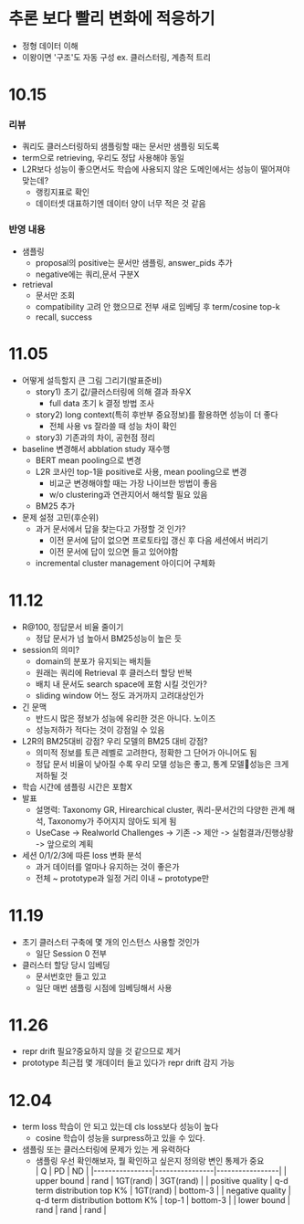 # 추론 보다 빨리 변화에 적응하기
- 정형 데이터 이해
- 이왕이면 '구조'도 자동 구성 ex. 클러스터링, 계층적 트리

# 10.15 
### 리뷰
- 쿼리도 클러스터링하되 샘플링할 때는 문서만 샘플링 되도록
- term으로 retrieving, 우리도 정답 사용해야 동일
- L2R보다 성능이 좋으면서도 학습에 사용되지 않은 도메인에서는 성능이 떨어져야 맞는데?
  - 랭킹지표로 확인
  - 데이터셋 대표하기엔 데이터 양이 너무 적은 것 같음
### 반영 내용
- 샘플링
  - proposal의 positive는 문서만 샘플링, answer_pids 추가
  - negative에는 쿼리,문서 구분X
- retrieval
  - 문서만 조회
  - compatibility 고려 안 했으므로 전부 새로 임베딩 후 term/cosine top-k
  - recall, success
 

# 11.05
- 어떻게 설득할지 큰 그림 그리기(발표준비)
  - story1) 초기 값/클러스터링에 의해 결과 좌우X
    - full data 초기 k 결정 방법 조사
  - story2) long context(특히 후반부 중요정보)를 활용하면 성능이 더 좋다
    - 전체 사용 vs 잘라쓸 때 성능 차이 확인
  - story3) 기존과의 차이, 공헌점 정리
- baseline 변경해서 abblation study 재수행
  - BERT mean pooling으로 변경
  - L2R 코사인 top-1을 positive로 사용, mean pooling으로 변경
    - 비교군 변경해야할 때는 가장 나이브한 방법이 좋음
    - w/o clustering과 연관지어서 해석할 필요 있음
  - BM25 추가
- 문제 설정 고민(후순위)
  - 과거 문서에서 답을 찾는다고 가정할 것 인가?
    -  이전 문서에 답이 없으면 프로토타입 갱신 후 다음 세션에서 버리기
    -  이전 문서에 답이 있으면 들고 있어야함
  - incremental cluster management 아이디어 구체화
 
# 11.12
- R@100, 정답문서 비율 줄이기
  - 정답 문서가 넘 높아서 BM25성능이 높은 듯
- session의 의미?
  - domain의 분포가 유지되는 배치들
  - 원래는 쿼리에 Retrieval 후 클러스터 할당 반복
  - 배치 내 문서도 search space에 포함 시킬 것인가?
  - sliding window 어느 정도 과거까지 고려대상인가 
- 긴 문맥
  - 반드시 많은 정보가 성능에 유리한 것은 아니다. 노이즈
  - 성능저하가 적다는 것이 강점일 수 있음
- L2R의 BM25대비 강점? 우리 모델의 BM25 대비 강점?
  - 의미적 정보를 토큰 레벨로 고려한다, 정확한 그 단어가 아니어도 됨
  - 정답 문서 비율이 낮아질 수록 우리 모델 성능은 좋고, 통계 모델성능은 크게 저하될 것
- 학습 시간에 샘플링 시간은 포함X
- 발표
  - 설명력: Taxonomy GR, Hirearchical cluster, 쿼리-문서간의 다양한 관계 해석, Taxonomy가 주어지지 않아도 되게 됨
  - UseCase -> Realworld Challenges -> 기존 -> 제안 -> 실험결과/진행상황 -> 앞으로의 계획
- 세션 0/1/2/3에 따른 loss 변화 분석
  - 과거 데이터를 얼마나 유지하는 것이 좋은가
  - 전체 ~ prototype과 일정 거리 이내 ~ prototype만
 
# 11.19
- 초기 클러스터 구축에 몇 개의 인스턴스 사용할 것인가
  - 일단 Session 0 전부
- 클러스터 할당 당시 임베딩
  - 문서번호만 들고 있고
  - 일단 매번 샘플링 시점에 임베딩해서 사용

# 11.26
- repr drift 필요?중요하지 않을 것 같으므로 제거
- prototype 최근접 몇 개데이터 들고 있다가 repr drift 감지 가능

# 12.04
- term loss 학습이 안 되고 있는데 cls loss보다 성능이 높다 
  - cosine 학습이 성능을 surpress하고 있을 수 있다.
- 샘플링 또는 클러스터링에 문제가 있는 게 유력하다
  - 샘플링 우선 확인해보자, 뭘 확인하고 싶은지 정의랑 변인 통제가 중요  
| Q              | PD             | ND              |
|----------------|----------------|-----------------|
| upper bound    | rand           | 1GT(rand)       | 3GT(rand)       |
| positive quality | q-d term distribution top K% | 1GT(rand) | bottom-3 |
| negative quality | q-d term distribution bottom K% | top-1 | bottom-3 |
| lower bound    | rand           | rand            | rand            |
